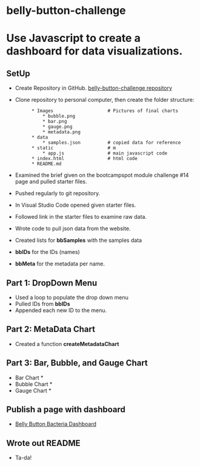 # belly-button-challenge
 # Use Javascript to create a dashboard for data visualizations.

## SetUp

* Create Repository in GitHub.
[belly-button-challenge repository](https://github.com/StephWolter/belly-button-challenge.git)

* Clone repository to personal computer, then create the folder structure:


            * Images                    # Pictures of final charts
                * bubble.png             
                * bar.png
                * gauge.png
                * metadata.png
            * data         
                * samples.json          # copied data for reference
            * static                    # m
                * app.js                # main javascript code
            * index.html                # html code 
            * README.md

* Examined the brief given on the bootcampspot module challenge #14 page and pulled starter files. 
* Pushed regularly to git repository.
* In Visual Studio Code opened given starter files.
* Followed link in the starter files to examine raw data.
* Wrote code to pull json data from the website.
* Created lists for **bbSamples** with the samples data 
* **bbIDs** for the IDs (names)
* **bbMeta** for the metadata per name.

## Part 1: DropDown Menu 
* Used a loop to populate the drop down menu
* Pulled IDs from **bbIDs**
* Appended each new ID to the menu.

## Part 2: MetaData Chart
* Created a function **createMetadataChart**

## Part 3: Bar, Bubble, and Gauge Chart
* Bar Chart 
    * 
* Bubble Chart
    * 
* Gauge Chart
    * 

## Publish a page with dashboard
* [Belly Button Bacteria Dashboard](https://stephwolter.github.io/belly-button-challenge/)



## Wrote out README
* Ta-da!
